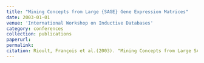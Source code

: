 ```yaml
---
title: "Mining Concepts from Large {SAGE} Gene Expression Matrices"
date: 2003-01-01
venue: 'International Workshop on Inductive Databases'
category: conferences
collection: publications
paperurl: 
permalink: 
citation: Rioult, François et al.(2003). "Mining Concepts from Large SAGE Gene Expression Matrices". International Workshop on Inductive Databases.
---
```

